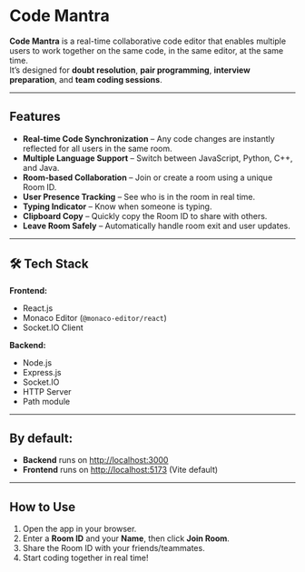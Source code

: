 # Code Mantra  

**Code Mantra** is a real-time collaborative code editor that enables multiple users to work together on the same code, in the same editor, at the same time.  
It’s designed for **doubt resolution**, **pair programming**, **interview preparation**, and **team coding sessions**.  

---

## Features  

- **Real-time Code Synchronization** – Any code changes are instantly reflected for all users in the same room.
- **Multiple Language Support** – Switch between JavaScript, Python, C++, and Java.
- **Room-based Collaboration** – Join or create a room using a unique Room ID.
- **User Presence Tracking** – See who is in the room in real time.
- **Typing Indicator** – Know when someone is typing.
- **Clipboard Copy** – Quickly copy the Room ID to share with others.
- **Leave Room Safely** – Automatically handle room exit and user updates.

---

## 🛠️ Tech Stack  

**Frontend:**  
- React.js  
- Monaco Editor (`@monaco-editor/react`)  
- Socket.IO Client  

**Backend:**  
- Node.js  
- Express.js  
- Socket.IO  
- HTTP Server  
- Path module  

---
## By default:

- **Backend** runs on [http://localhost:3000](http://localhost:3000)  
- **Frontend** runs on [http://localhost:5173](http://localhost:5173) (Vite default)  

---

## How to Use

1. Open the app in your browser.  
2. Enter a **Room ID** and your **Name**, then click **Join Room**.  
3. Share the Room ID with your friends/teammates.  
4. Start coding together in real time!  


